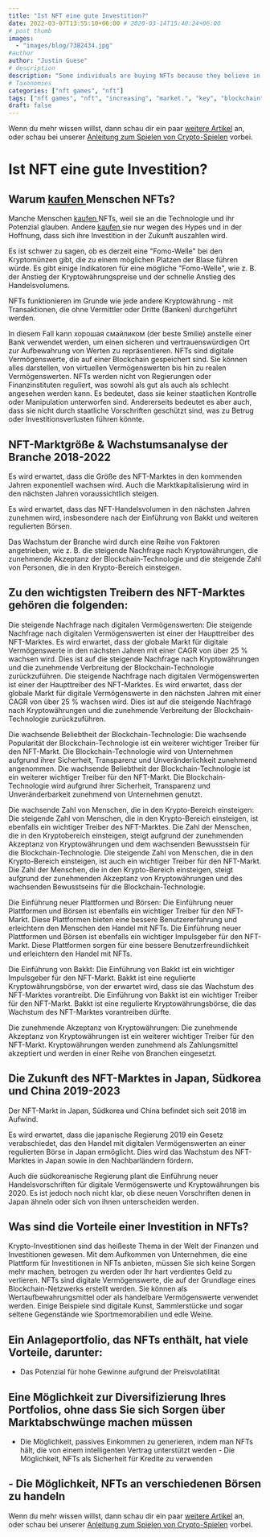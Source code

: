 ```yaml
---
title: "Ist NFT eine gute Investition?"
date: 2022-03-07T13:55:10+06:00 # 2020-03-14T15:40:24+06:00
# post thumb
images:
  - "images/blog/7382434.jpg"
#author
author: "Justin Guese"
# description
description: "Some individuals are buying NFTs because they believe in the technology and it’s potential. Others just buy them for the hype, hoping that their investment will"
# Taxonomies
categories: ["nft games", "nft"]
tags: ["nft games", "nft", "increasing", "market.", "key", "blockchain", "digital"]
draft: false
---
```



Wenn du mehr wissen willst, dann schau dir ein paar [weitere Artikel](/blog/) an, oder schau bei unserer [Anleitung zum Spielen von Crypto-Spielen](/services/how-do-i-get-started/) vorbei.

# Ist NFT eine gute Investition?

## Warum [ kaufen ](https://accounts.binance.com/en/register?ref=37092355) Menschen NFTs?

Manche Menschen [ kaufen ](https://accounts.binance.com/en/register?ref=37092355) NFTs, weil sie an die Technologie und ihr Potenzial glauben. Andere [ kaufen ](https://accounts.binance.com/en/register?ref=37092355) sie nur wegen des Hypes und in der Hoffnung, dass sich ihre Investition in der Zukunft auszahlen wird.

Es ist schwer zu sagen, ob es derzeit eine "Fomo-Welle" bei den Kryptomünzen gibt, die zu einem möglichen Platzen der Blase führen würde. Es gibt einige Indikatoren für eine mögliche "Fomo-Welle", wie z. B. der Anstieg der Kryptowährungspreise und der schnelle Anstieg des Handelsvolumens.

NFTs funktionieren im Grunde wie jede andere Kryptowährung - mit Transaktionen, die ohne Vermittler oder Dritte (Banken) durchgeführt werden.

 In diesem Fall kann хорошая смайликом (der beste Smilie) anstelle einer Bank verwendet werden, um einen sicheren und vertrauenswürdigen Ort zur Aufbewahrung von Werten zu repräsentieren. NFTs sind digitale Vermögenswerte, die auf einer Blockchain gespeichert sind. Sie können alles darstellen, von virtuellen Vermögenswerten bis hin zu realen Vermögenswerten. NFTs werden nicht von Regierungen oder Finanzinstituten reguliert, was sowohl als gut als auch als schlecht angesehen werden kann. Es bedeutet, dass sie keiner staatlichen Kontrolle oder Manipulation unterworfen sind. Andererseits bedeutet es aber auch, dass sie nicht durch staatliche Vorschriften geschützt sind, was zu Betrug oder Investitionsverlusten führen könnte.

## NFT-Marktgröße & Wachstumsanalyse der Branche 2018-2022

Es wird erwartet, dass die Größe des NFT-Marktes in den kommenden Jahren exponentiell wachsen wird. Auch die Marktkapitalisierung wird in den nächsten Jahren voraussichtlich steigen.

Es wird erwartet, dass das NFT-Handelsvolumen in den nächsten Jahren zunehmen wird, insbesondere nach der Einführung von Bakkt und weiteren regulierten Börsen.

Das Wachstum der Branche wird durch eine Reihe von Faktoren angetrieben, wie z. B. die steigende Nachfrage nach Kryptowährungen, die zunehmende Akzeptanz der Blockchain-Technologie und die steigende Zahl von Personen, die in den Krypto-Bereich einsteigen.

## Zu den wichtigsten Treibern des NFT-Marktes gehören die folgenden:

Die steigende Nachfrage nach digitalen Vermögenswerten: Die steigende Nachfrage nach digitalen Vermögenswerten ist einer der Haupttreiber des NFT-Marktes. Es wird erwartet, dass der globale Markt für digitale Vermögenswerte in den nächsten Jahren mit einer CAGR von über 25 % wachsen wird. Dies ist auf die steigende Nachfrage nach Kryptowährungen und die zunehmende Verbreitung der Blockchain-Technologie zurückzuführen. Die steigende Nachfrage nach digitalen Vermögenswerten ist einer der Haupttreiber des NFT-Marktes. Es wird erwartet, dass der globale Markt für digitale Vermögenswerte in den nächsten Jahren mit einer CAGR von über 25 % wachsen wird. Dies ist auf die steigende Nachfrage nach Kryptowährungen und die zunehmende Verbreitung der Blockchain-Technologie zurückzuführen.

Die wachsende Beliebtheit der Blockchain-Technologie: Die wachsende Popularität der Blockchain-Technologie ist ein weiterer wichtiger Treiber für den NFT-Markt. Die Blockchain-Technologie wird von Unternehmen aufgrund ihrer Sicherheit, Transparenz und Unveränderlichkeit zunehmend angenommen. Die wachsende Beliebtheit der Blockchain-Technologie ist ein weiterer wichtiger Treiber für den NFT-Markt. Die Blockchain-Technologie wird aufgrund ihrer Sicherheit, Transparenz und Unveränderbarkeit zunehmend von Unternehmen genutzt.

Die wachsende Zahl von Menschen, die in den Krypto-Bereich einsteigen: Die steigende Zahl von Menschen, die in den Krypto-Bereich einsteigen, ist ebenfalls ein wichtiger Treiber des NFT-Marktes. Die Zahl der Menschen, die in den Kryptobereich einsteigen, steigt aufgrund der zunehmenden Akzeptanz von Kryptowährungen und dem wachsenden Bewusstsein für die Blockchain-Technologie. Die steigende Zahl von Menschen, die in den Krypto-Bereich einsteigen, ist auch ein wichtiger Treiber für den NFT-Markt. Die Zahl der Menschen, die in den Krypto-Bereich einsteigen, steigt aufgrund der zunehmenden Akzeptanz von Kryptowährungen und des wachsenden Bewusstseins für die Blockchain-Technologie.

Die Einführung neuer Plattformen und Börsen: Die Einführung neuer Plattformen und Börsen ist ebenfalls ein wichtiger Treiber für den NFT-Markt. Diese Plattformen bieten eine bessere Benutzererfahrung und erleichtern den Menschen den Handel mit NFTs. Die Einführung neuer Plattformen und Börsen ist ebenfalls ein wichtiger Impulsgeber für den NFT-Markt. Diese Plattformen sorgen für eine bessere Benutzerfreundlichkeit und erleichtern den Handel mit NFTs.

Die Einführung von Bakkt: Die Einführung von Bakkt ist ein wichtiger Impulsgeber für den NFT-Markt. Bakkt ist eine regulierte Kryptowährungsbörse, von der erwartet wird, dass sie das Wachstum des NFT-Marktes vorantreibt. Die Einführung von Bakkt ist ein wichtiger Treiber für den NFT-Markt. Bakkt ist eine regulierte Kryptowährungsbörse, die das Wachstum des NFT-Marktes vorantreiben dürfte.

Die zunehmende Akzeptanz von Kryptowährungen: Die zunehmende Akzeptanz von Kryptowährungen ist ein weiterer wichtiger Treiber für den NFT-Markt. Kryptowährungen werden zunehmend als Zahlungsmittel akzeptiert und werden in einer Reihe von Branchen eingesetzt.

## Die Zukunft des NFT-Marktes in Japan, Südkorea und China 2019-2023

Der NFT-Markt in Japan, Südkorea und China befindet sich seit 2018 im Aufwind.

Es wird erwartet, dass die japanische Regierung 2019 ein Gesetz verabschiedet, das den Handel mit digitalen Vermögenswerten an einer regulierten Börse in Japan ermöglicht. Dies wird das Wachstum des NFT-Marktes in Japan sowie in den Nachbarländern fördern.

Auch die südkoreanische Regierung plant die Einführung neuer Handelsvorschriften für digitale Vermögenswerte und Kryptowährungen bis 2020. Es ist jedoch noch nicht klar, ob diese neuen Vorschriften denen in Japan ähneln oder sich von ihnen unterscheiden werden.

## Was sind die Vorteile einer Investition in NFTs?

Krypto-Investitionen sind das heißeste Thema in der Welt der Finanzen und Investitionen gewesen. Mit dem Aufkommen von Unternehmen, die eine Plattform für Investitionen in NFTs anbieten, müssen Sie sich keine Sorgen mehr machen, betrogen zu werden oder Ihr hart verdientes Geld zu verlieren. NFTs sind digitale Vermögenswerte, die auf der Grundlage eines Blockchain-Netzwerks erstellt werden. Sie können als Wertaufbewahrungsmittel oder als handelbare Vermögenswerte verwendet werden. Einige Beispiele sind digitale Kunst, Sammlerstücke und sogar seltene Gegenstände wie Sportmemorabilien und edle Weine.

## Ein Anlageportfolio, das NFTs enthält, hat viele Vorteile, darunter:

- Das Potenzial für hohe Gewinne aufgrund der Preisvolatilität

## Eine Möglichkeit zur Diversifizierung Ihres Portfolios, ohne dass Sie sich Sorgen über Marktabschwünge machen müssen

- Die Möglichkeit, passives Einkommen zu generieren, indem man NFTs hält, die von einem intelligenten Vertrag unterstützt werden - Die Möglichkeit, NFTs als Sicherheit für Kredite zu verwenden

## - Die Möglichkeit, NFTs an verschiedenen Börsen zu handeln

Wenn du mehr wissen willst, dann schau dir ein paar [weitere Artikel](/blog/) an, oder schau bei unserer [Anleitung zum Spielen von Crypto-Spielen](/services/how-do-i-get-started/) vorbei.

